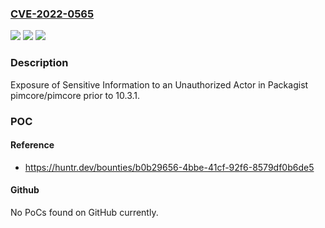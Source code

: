 ### [CVE-2022-0565](https://cve.mitre.org/cgi-bin/cvename.cgi?name=CVE-2022-0565)
![](https://img.shields.io/static/v1?label=Product&message=pimcore%2Fpimcore&color=blue)
![](https://img.shields.io/static/v1?label=Version&message=n%2Fa&color=blue)
![](https://img.shields.io/static/v1?label=Vulnerability&message=CWE-200%20Exposure%20of%20Sensitive%20Information%20to%20an%20Unauthorized%20Actor&color=brighgreen)

### Description

Exposure of Sensitive Information to an Unauthorized Actor in Packagist pimcore/pimcore prior to 10.3.1.

### POC

#### Reference
- https://huntr.dev/bounties/b0b29656-4bbe-41cf-92f6-8579df0b6de5

#### Github
No PoCs found on GitHub currently.

